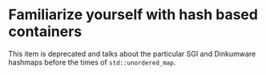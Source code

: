 # Familiarize yourself with hash based containers

This item is deprecated and talks about the particular SGI and Dinkumware hashmaps before the times of `std::unordered_map`.
